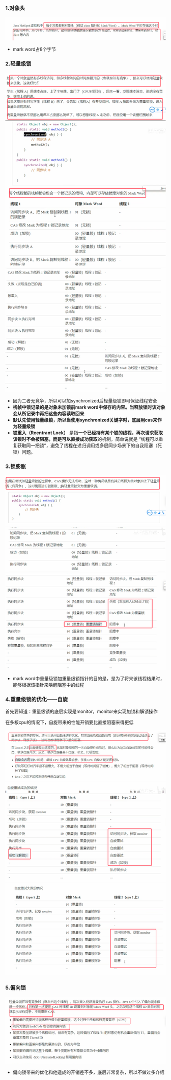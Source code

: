### 1.对象头
![](assets/03Synchronized优化/file-20250909114048836.png)
* mark word占8个字节

### 2.轻量级锁
![](assets/03Synchronized优化/file-20250909114415559.png)
![](assets/03Synchronized优化/file-20250909114650727.png)
![](assets/03Synchronized优化/file-20250909115658440.png)
![](assets/03Synchronized优化/file-20250909115814393.png)
* 因为二者无竞争，所以可以加synchronized后轻量级锁即可保证线程安全
* **栈帧中锁记录的是对象未加锁前mark word中保存的内容。当释放锁时该对象会从所记录中再把这些内容读取回来**
* **默认先使用轻量级锁，所以当使用synchronized关键字时，底层用cas来作为轻量级锁**
* **锁重入（Reentrant Lock）** 是指**一个已经持有某个锁的线程，再次请求获取该锁时不会被阻塞，而是可以直接成功获取**的机制。简单说就是 “线程可以重复获取同一把锁”，避免了线程在递归调用或多层同步场景下的自我阻塞（死锁）问题。

### 3.锁膨胀
![](assets/03Synchronized优化/file-20250909171708258.png)
![](assets/03Synchronized优化/file-20250909171820821.png)
![](assets/03Synchronized优化/file-20250909172010268.png)

* mark word中重量级锁加重量级锁指针的目的是，是为了将来该线程结果时，能够根据该指针来唤醒阻塞中的线程

### 4.重量级锁的优化——自旋

首先要知道：重量级锁的底层实现是monitor，monitor来实现加锁和解锁操作

在多核cpu的情况下，自旋带来的性能开销要比直接阻塞来得更低

![](assets/03Synchronized优化/file-20250909172613038.png)
![](assets/03Synchronized优化/file-20250909172351507.png)
![](assets/03Synchronized优化/file-20250909172421477.png)


### 5.偏向锁
![](assets/03Synchronized优化/file-20250909173026641.png)
* 偏向锁带来的优化和他造成的开销差不多，底层非常复杂，所以不做过多介绍


  
